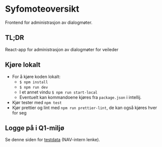 # Syfomoteoversikt
Frontend for administrasjon av dialogmøter.

## TL;DR
React-app for administrasjon av dialogmøter for veileder

## Kjøre lokalt
* For å kjøre koden lokalt:
    - `$ npm install`
    - `$ npm run dev`
    - I et annet vindu `$ npm run start-local`
    - Eventuelt kan kommandoene kjøres fra `package.json` i intellij.
* Kjør tester med `npm test`
* Kjør prettier og lint med `npm run prettier-lint`, de kan også kjøres hver for seg

## Logge på i Q1-miljø
Se denne siden for [testdata](https://confluence.adeo.no/pages/viewpage.action?pageId=228580060) (NAV-intern lenke).
